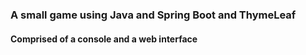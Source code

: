 ### A small game using Java and Spring Boot and ThymeLeaf
#### Comprised of a console and a web interface